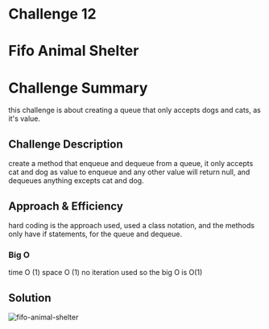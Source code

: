 # Challenge 12

# Fifo Animal Shelter

# Challenge Summary
this challenge is about creating a queue that only accepts dogs and cats, as it's value.

## Challenge Description
create a method that enqueue and dequeue from a queue, it only accepts cat and dog as value to enqueue and any other value will return null, and dequeues anything excepts cat and dog.

## Approach & Efficiency
hard coding is the approach used, used a class notation, and the methods only have if statements, for the queue and dequeue.

### Big O
time O (1)
space O (1)
no iteration used so the big O is O(1)

## Solution
![fifo-animal-shelter](assets/fifo-animal-shelter.jpg)
